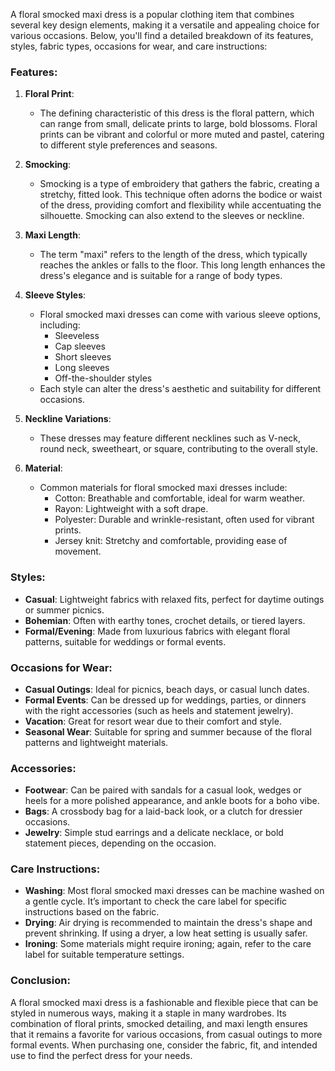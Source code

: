 A floral smocked maxi dress is a popular clothing item that combines several key design elements, making it a versatile and appealing choice for various occasions. Below, you'll find a detailed breakdown of its features, styles, fabric types, occasions for wear, and care instructions:

### Features:

1. **Floral Print**: 
   - The defining characteristic of this dress is the floral pattern, which can range from small, delicate prints to large, bold blossoms. Floral prints can be vibrant and colorful or more muted and pastel, catering to different style preferences and seasons.

2. **Smocking**: 
   - Smocking is a type of embroidery that gathers the fabric, creating a stretchy, fitted look. This technique often adorns the bodice or waist of the dress, providing comfort and flexibility while accentuating the silhouette. Smocking can also extend to the sleeves or neckline.

3. **Maxi Length**: 
   - The term "maxi" refers to the length of the dress, which typically reaches the ankles or falls to the floor. This long length enhances the dress's elegance and is suitable for a range of body types.

4. **Sleeve Styles**: 
   - Floral smocked maxi dresses can come with various sleeve options, including:
     - Sleeveless
     - Cap sleeves
     - Short sleeves
     - Long sleeves
     - Off-the-shoulder styles
   - Each style can alter the dress's aesthetic and suitability for different occasions.

5. **Neckline Variations**: 
   - These dresses may feature different necklines such as V-neck, round neck, sweetheart, or square, contributing to the overall style.

6. **Material**: 
   - Common materials for floral smocked maxi dresses include:
     - Cotton: Breathable and comfortable, ideal for warm weather.
     - Rayon: Lightweight with a soft drape.
     - Polyester: Durable and wrinkle-resistant, often used for vibrant prints.
     - Jersey knit: Stretchy and comfortable, providing ease of movement.

### Styles:

- **Casual**: Lightweight fabrics with relaxed fits, perfect for daytime outings or summer picnics.
- **Bohemian**: Often with earthy tones, crochet details, or tiered layers.
- **Formal/Evening**: Made from luxurious fabrics with elegant floral patterns, suitable for weddings or formal events.

### Occasions for Wear:

- **Casual Outings**: Ideal for picnics, beach days, or casual lunch dates.
- **Formal Events**: Can be dressed up for weddings, parties, or dinners with the right accessories (such as heels and statement jewelry).
- **Vacation**: Great for resort wear due to their comfort and style.
- **Seasonal Wear**: Suitable for spring and summer because of the floral patterns and lightweight materials.

### Accessories:

- **Footwear**: Can be paired with sandals for a casual look, wedges or heels for a more polished appearance, and ankle boots for a boho vibe.
- **Bags**: A crossbody bag for a laid-back look, or a clutch for dressier occasions.
- **Jewelry**: Simple stud earrings and a delicate necklace, or bold statement pieces, depending on the occasion.

### Care Instructions:

- **Washing**: Most floral smocked maxi dresses can be machine washed on a gentle cycle. It’s important to check the care label for specific instructions based on the fabric.
- **Drying**: Air drying is recommended to maintain the dress's shape and prevent shrinking. If using a dryer, a low heat setting is usually safer.
- **Ironing**: Some materials might require ironing; again, refer to the care label for suitable temperature settings.

### Conclusion:

A floral smocked maxi dress is a fashionable and flexible piece that can be styled in numerous ways, making it a staple in many wardrobes. Its combination of floral prints, smocked detailing, and maxi length ensures that it remains a favorite for various occasions, from casual outings to more formal events. When purchasing one, consider the fabric, fit, and intended use to find the perfect dress for your needs.